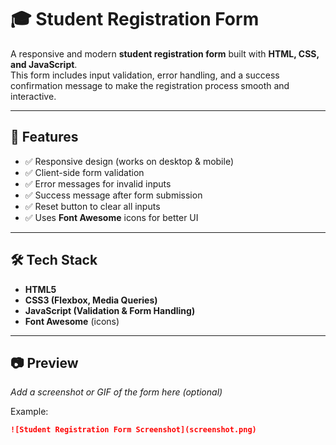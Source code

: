 # 🎓 Student Registration Form  

A responsive and modern **student registration form** built with **HTML, CSS, and JavaScript**.  
This form includes input validation, error handling, and a success confirmation message to make the registration process smooth and interactive.  

---

## 🚀 Features  
- ✅ Responsive design (works on desktop & mobile)  
- ✅ Client-side form validation  
- ✅ Error messages for invalid inputs  
- ✅ Success message after form submission  
- ✅ Reset button to clear all inputs  
- ✅ Uses **Font Awesome** icons for better UI  

---

## 🛠️ Tech Stack  
- **HTML5**  
- **CSS3 (Flexbox, Media Queries)**  
- **JavaScript (Validation & Form Handling)**  
- **Font Awesome** (icons)  

---

## 📷 Preview  
_Add a screenshot or GIF of the form here (optional)_  

Example:  
```md
![Student Registration Form Screenshot](screenshot.png)
